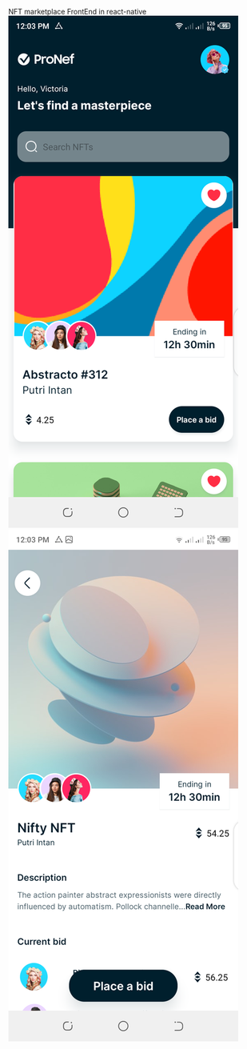 NFT marketplace FrontEnd in react-native
![Home Screen](./screenshots/Screenshot_20220404-120316.png?raw=true "Optional Title")
![Details Screen](./screenshots/Screenshot_20220404-120327.png?raw=true "Optional Title")

